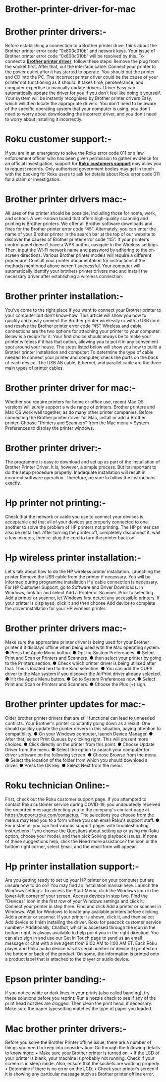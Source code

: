 # Brother-printer-driver-for-mac
# Brother printer drivers:-
Before establishing a connection to a Brother printer drive, think about the Brother printer error code “0x803c010b” and network keys. Your issue of Brother printer error code “0x803c010b” will be resolved by this. To connect a <b><a href="https://iguruservices.com/support">Brother printer driver</a></b>, follow these steps: Remove the plug from the socket first. After that, cut the interface cable. Connect your printer to the power outlet after it has started to operate. You should put the printer and CD into the PC. The incorrect printer driver could be the cause of your printer not functioning as it should. It takes time, perseverance, and computer expertise to manually update drivers. Driver Easy can automatically update the driver for you if you don't feel like doing it yourself. Your system will be instantly recognised by Brother printer drivers Easy, which will then locate the appropriate drivers. You don't need to be aware of the specific operating system that your computer is using, you don't need to worry about downloading the incorrect driver, and you don't need to worry about installing it incorrectly.

# Roku customer support:- 
If you are in an emergency to solve the Roku error code 011 or a law enforcement officer who has been given permission to gather evidence for an official investigation, support for <b><a href="https://iguruservices.com/support/roku-customer-service-phone-number-1844-539-9831/">Roku customers support</a></b> may allow you to request records. Only authorised government bodies may get in touch with the backing for Roku users to ask for details about Roku error code 011 for a claim or investigation.

# Brother printer drivers mac:-
All uses of the printer should be possible, including those for home, work, and school. A well-known brand that offers high-quality scanning and printing is Brother printers. We offer all Brother software downloads and fixes for the Brother printer error code “45”. Alternately, you can enter the name of your Brother printer in the search bar at the top of our website to discover the causes of Brother printer error code “45”. If your printer's control panel doesn't have a WPS button, navigate to the Wireless settings. Then, input the Wi-Fi network name and password by adhering to the on-screen directions. Various Brother printer models will require a different procedure. Consult your printer documentation for instructions if the methods mentioned above weren't successful. Your computer will automatically identify your brothers printer drivers mac and install the necessary driver after establishing a wireless connection.

# Brother printer installation:-
You've come to the right place if you want to connect your Brother printer to your computer but don't know-how. This article will show you how to quickly and easily connect the Brother printer wirelessly or with a USB cord and resolve the Brother printer error code “45”. Wireless and cable connections are the two options for attaching your printer to your computer. Below is a recipe for it: Your first choice should always be to make your printer wireless if it has that option, allowing you to put it in any convenient spot around your house. The steps listed below will show you how to build a Brother printer installation and computer: To determine the type of cable needed to connect your printer and computer, check the ports on the back of each device. The USB AB cable, Ethernet, and parallel cable are the three main types of printer cables.

# Brother printer driver for mac:-
Whether you require printers for home or office use, recent Mac OS versions will surely support a wide range of printers. Brother printers and Mac OS work well together, as do many other printer companies. Before connecting the Brother printer driver for Mac, install or add a Brother printer. Choose &quot;Printers and Scanners&quot; from the Mac menu &gt; System Preferences to display the printer windows.

# Brother printer driver:-
The programme is easy to download and set up as part of the installation of Brother Printer Driver. It is, however, a simple process. But its important to do the setup procedure properly. Inadequate installation will result in incorrect software operation. Therefore, be sure to follow the instructions exactly.

# Hp printer not printing:-
Check that the network or cable you use to connect your devices is acceptable and that all of your devices are properly connected to one another to solve the problem of HP printers not printing. The HP printer can also be restarted. After turning the printer off, completely disconnect it, wait a few minutes, then re-plug the cord to turn the printer back on.

# Hp wireless printer installation:-
Let's talk about how to do the HP wireless printer installation. Launching the printer Remove the USB cable from the printer if necessary. You will be informed during programme installation if a cable connection is necessary. For HP Customer Support, go to Software and Driver Downloads. In Windows, look for and select Add a Printer or Scanner. Prior to selecting Add a printer or scanner, let Windows first detect any accessible printers. If your printer is displayed, click it and then choose Add device to complete the driver installation for your HP wireless printer.

# Brother printer drivers mac:-
Make sure the appropriate printer driver is being used for your Brother printer if it displays
offline when being used with the Mac operating system.
● Press the Apple Menu button.
● Opt for System Preferences.
● Select Print and Scan or Printers and Scanners.
● then select your printer by going to the Printers section.
● Check which printer driver is being utilised after that. This is located next to the Kind
selection.
● You can add the CUPS driver to the Mac system if you discover the AirPrint driver
already selected.
● Hit the Apple Menu button.
● Go to System Preferences now.
● Select Print and Scan or Printers and Scanners.
● Choose the Plus (+) sign.

# Brother printer updates for mac:-
Older brother printer drivers that are still functional can lead to unneeded conflicts. Your
Brother's printer constantly going down as a result. One should quickly update the printer
drivers in this situation, paying attention to compatibility.
● On your Windows computer, launch Device Manager.
● After that, select Print Queues by clicking right. This will present more choices.
● Click directly on the printer from this point.
● Choose Update Driver from the menu.
● Select the option to search your computer for driver software on the following screen.
● Choose Browse from the menu.
● Select the location of the folder from which you should download a driver.
● Press the OK key.
● Select Next from the menu.

# Roku technician Online:-
First, check out the Roku customer support page. If you attempted to contact Roku customer
service during COVID-19, you undoubtedly received the recorded message directing you to
the company&#39;s contact page at https://support.roku.com/contactus. The selections you
choose from the menus may lead you to a form where you can email Roku&#39;s support staff.
● For instance, you can find various support pages with troubleshooting instructions if
you choose the Questions about setting up or using my Roku option, choose your
model, and then pick Solving playback issues. If none of these suggestions help,
click the Need more assistance? the icon in the bottom right corner, select Email, and
the email form will appear.

# Hp printer installation support:-
Are you getting ready to set up your HP printer on your computer but are unsure how to do so? You may find an installation manual here. Launch the Windows settings. To access the Start Menu, click the Windows icon in the lower-left corner of your screen.
Access devices in step two. Find the &quot;Devices&quot; icon in the first row of your Windows settings and click it.
Connect your printer in step three.
Find and click Add a printer or scanner in Windows. Wait for Windows to locate any available printers before clicking Add a printer or scanner. If your printer is shown, click it, and then select Add device to finish installing the driver.
Roku for peacock customer service number:-
Additionally, Chatbot, which is accessed through the icon in the bottom right, is always available to help point you in the right direction! You can also sign in and use our Get in Touch page to send us an email message or chat with a live agent from 9:00 AM to 1:00 AM ET. Each Roku player and Roku audio device has its serial number or device ID printed on the bottom or back of the product. On some, the information is printed onto a product label that is attached to the player or audio device.

# Epson printer banding:-
If you notice white or dark lines in your prints (also called banding), try these solutions before you reprint: Run a nozzle check to see if any of the print head nozzles are clogged. Then clean the print head, if necessary. Make sure the paper typesetting matches the type of paper you loaded.

# Mac brother printer drivers:-
Before you solve the Brother Printer offline issue, there are a number of things you need to keep into consideration. Go through the following details to know more:
•	Make sure your Brother printer is turned on.
•	If the LCD of your printer is blank, your machine is probably not running. Check if your screen is in sleep mode. Also, ensure that the sockets are working properly.
•	Determine if there is no error on the LCD.
•	Check your printer’s screen if it is showing any particular message such as Brother printer offline error.

